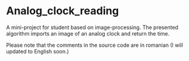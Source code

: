 # Analog_clock_reading
A mini-project for student based on image-processing. The presented algorithm imports an image of an analog clock and return the time.

Please note that the comments in the source code are in romanian (I will updated to English soon.)
